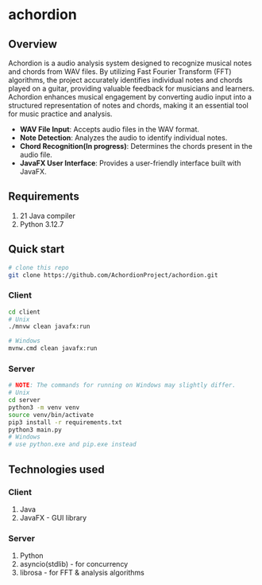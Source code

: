 # achordion

## Overview
Achordion is a audio analysis system designed to recognize musical notes and chords from WAV files.
By utilizing Fast Fourier Transform (FFT) algorithms, the project accurately identifies individual notes and chords played on a guitar, providing valuable feedback for musicians and learners.
Achordion enhances musical engagement by converting audio input into a structured representation of notes and chords, making it an essential tool for music practice and analysis.

- **WAV File Input**: Accepts audio files in the WAV format.
- **Note Detection**: Analyzes the audio to identify individual notes.
- **Chord Recognition(In progress)**: Determines the chords present in the audio file.
- **JavaFX User Interface**: Provides a user-friendly interface built with JavaFX.

## Requirements

1. 21 Java compiler
2. Python 3.12.7

## Quick start

``` sh
# clone this repo
git clone https://github.com/AchordionProject/achordion.git
```

### Client
``` sh
cd client
# Unix
./mnvw clean javafx:run

# Windows
mvnw.cmd clean javafx:run
```

### Server
``` sh
# NOTE: The commands for running on Windows may slightly differ.
# Unix
cd server
python3 -m venv venv
source venv/bin/activate
pip3 install -r requirements.txt
python3 main.py
# Windows
# use python.exe and pip.exe instead
```

## Technologies used

### Client
1. Java
2. JavaFX - GUI library

### Server
1. Python
2. asyncio(stdlib) - for concurrency
3. librosa - for FFT & analysis algorithms


